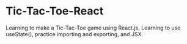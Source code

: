 # Tic-Tac-Toe-React
Learning to make a Tic-Tac-Toe game using React.js. Learning to use useState(), practice importing and exporting, and JSX. 
